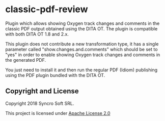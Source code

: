# classic-pdf-review
Plugin which allows showing Oxygen track changes and comments in the classic PDF output obtained using the DITA OT.
The plugin is compatible with both DITA OT 1.8 and 2.x. 

This plugin does not contribute a new transformation type, it has a single parameter called "show.changes.and.comments" which should be set to "yes" in order to enable showing Oxygen track changes and comments in the generated PDF.

You just need to install it and then run the regular PDF (Idiom) publishing using the PDF plugin bundled with the DITA OT.

Copyright and License
---------------------
Copyright 2018 Syncro Soft SRL.

This project is licensed under [Apache License 2.0](https://github.com/oxygenxml/dita-classic-pdf-review/blob/master/LICENSE)
